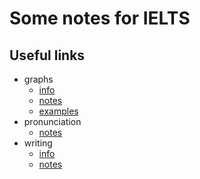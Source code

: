 # Some notes for IELTS

## Useful links

- graphs
  - [info](https://www.ieltsjacky.com/ielts-line-graph.html)
  - [notes](./notes/graphs.md)
  - [examples](./examples/graphs)
- pronunciation
  - [notes](./notes/pronunciation.md)
- writing
  - [info](https://www.ieltsadvantage.com/2015/03/03/ielts-writing-task-2-essay-structures/)
  - [notes](./notes/writing.md)
